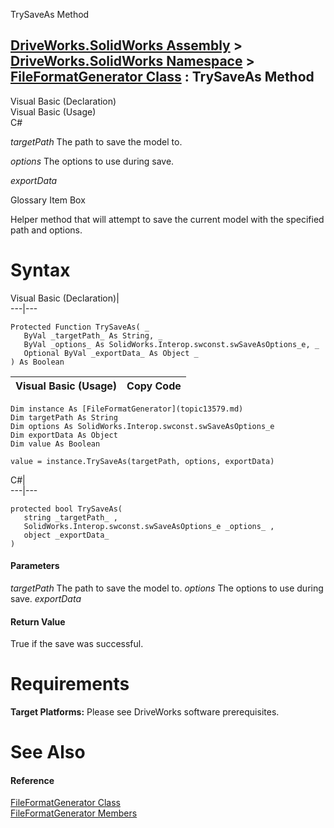 TrySaveAs Method   
  
[DriveWorks.SolidWorks Assembly](topic13342.md) > [DriveWorks.SolidWorks Namespace](topic13345.md) > [FileFormatGenerator Class](topic13579.md) : TrySaveAs Method  
---  
  
Visual Basic (Declaration)    
Visual Basic (Usage)    
C# 

_targetPath_
    The path to save the model to.

_options_
    The options to use during save.

_exportData_
    

Glossary Item Box

Helper method that will attempt to save the current model with the specified path and options. 

# Syntax

Visual Basic (Declaration)|   
---|---  
      
    
    Protected Function TrySaveAs( _
       ByVal _targetPath_ As String, _
       ByVal _options_ As SolidWorks.Interop.swconst.swSaveAsOptions_e, _
       Optional ByVal _exportData_ As Object _
    ) As Boolean  
  
Visual Basic (Usage)| Copy Code  
---|---  
      
    
    Dim instance As [FileFormatGenerator](topic13579.md)
    Dim targetPath As String
    Dim options As SolidWorks.Interop.swconst.swSaveAsOptions_e
    Dim exportData As Object
    Dim value As Boolean
     
    value = instance.TrySaveAs(targetPath, options, exportData)  
  
C#|   
---|---  
      
    
    protected bool TrySaveAs( 
       string _targetPath_ ,
       SolidWorks.Interop.swconst.swSaveAsOptions_e _options_ ,
       object _exportData_
    )  
  
#### Parameters

 _targetPath_
    The path to save the model to.
_options_
    The options to use during save.
_exportData_
    

#### Return Value

True if the save was successful.

# Requirements

**Target Platforms:** Please see DriveWorks software prerequisites.

# See Also

#### Reference

[FileFormatGenerator Class](topic13579.md)   
[FileFormatGenerator Members](topic13580.md)



